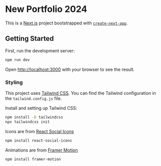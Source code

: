 # New Portfolio 2024

This is a [Next.js](https://nextjs.org/) project bootstrapped with [`create-next-app`](https://github.com/vercel/next.js/tree/canary/packages/create-next-app).

## Getting Started

First, run the development server:

```bash
npm run dev
```

Open [http://localhost:3000](http://localhost:3000) with your browser to see the result.

### Styling

This project uses [Tailwind CSS](https://tailwindcss.com/). You can find the Tailwind configuration in the `tailwind.config.js` file.

Install and setting up Tailwind CSS:

```bash
npm install -D tailwindcss
npx tailwindcss init
```

Icons are from [React Social Icons](https://www.npmjs.com/package/react-social-icons)

```bash
npm install react-social-icons
```

Animations are from [Framer Motion](https://www.framer.com/motion/)

```bash
npm install framer-motion
```
